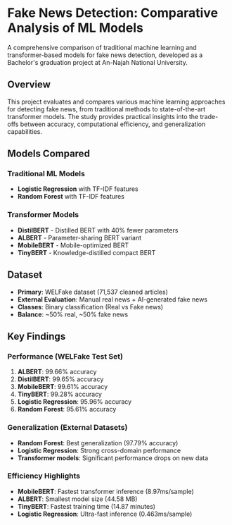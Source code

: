 # Fake News Detection: Comparative Analysis of ML Models

A comprehensive comparison of traditional machine learning and transformer-based models for fake news detection, developed as a Bachelor's graduation project at An-Najah National University.

## Overview

This project evaluates and compares various machine learning approaches for detecting fake news, from traditional methods to state-of-the-art transformer models. The study provides practical insights into the trade-offs between accuracy, computational efficiency, and generalization capabilities.

## Models Compared

### Traditional ML Models
- **Logistic Regression** with TF-IDF features
- **Random Forest** with TF-IDF features

### Transformer Models
- **DistilBERT** - Distilled BERT with 40% fewer parameters
- **ALBERT** - Parameter-sharing BERT variant
- **MobileBERT** - Mobile-optimized BERT
- **TinyBERT** - Knowledge-distilled compact BERT

## Dataset

- **Primary**: WELFake dataset (71,537 cleaned articles)
- **External Evaluation**: Manual real news + AI-generated fake news
- **Classes**: Binary classification (Real vs Fake news)
- **Balance**: ~50% real, ~50% fake news

## Key Findings

### Performance (WELFake Test Set)
1. **ALBERT**: 99.66% accuracy
2. **DistilBERT**: 99.65% accuracy  
3. **MobileBERT**: 99.61% accuracy
4. **TinyBERT**: 99.28% accuracy
5. **Logistic Regression**: 95.96% accuracy
6. **Random Forest**: 95.61% accuracy

### Generalization (External Datasets)
- **Random Forest**: Best generalization (97.79% accuracy)
- **Logistic Regression**: Strong cross-domain performance
- **Transformer models**: Significant performance drops on new data

### Efficiency Highlights
- **MobileBERT**: Fastest transformer inference (8.97ms/sample)
- **ALBERT**: Smallest model size (44.58 MB)
- **TinyBERT**: Fastest training time (14.87 minutes)
- **Logistic Regression**: Ultra-fast inference (0.463ms/sample)

